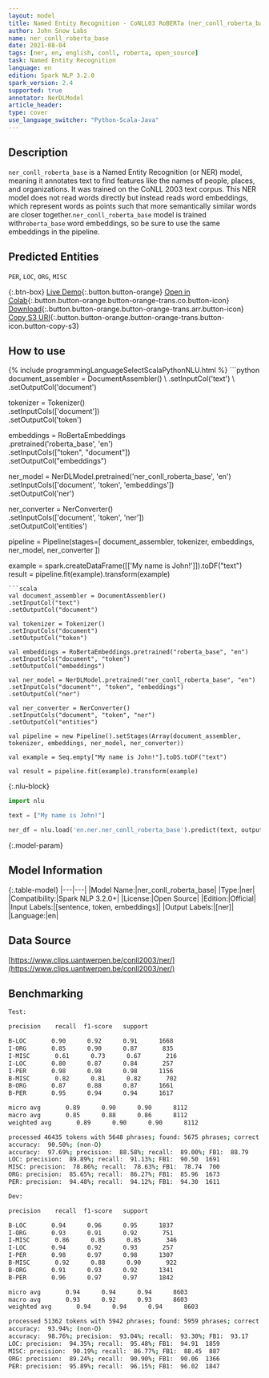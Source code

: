 ```yaml
---
layout: model
title: Named Entity Recognition - CoNLL03 RoBERTa (ner_conll_roberta_base)
author: John Snow Labs
name: ner_conll_roberta_base
date: 2021-08-04
tags: [ner, en, english, conll, roberta, open_source]
task: Named Entity Recognition
language: en
edition: Spark NLP 3.2.0
spark_version: 2.4
supported: true
annotator: NerDLModel
article_header:
type: cover
use_language_switcher: "Python-Scala-Java"
---
```


## Description

`ner_conll_roberta_base` is a Named Entity Recognition (or NER) model, meaning it annotates text to find features like the names of people, places, and organizations. It was trained on the CoNLL 2003 text corpus. This NER model does not read words directly but instead reads word embeddings, which represent words as points such that more semantically similar words are closer together.`ner_conll_roberta_base` model is trained with`roberta_base` word embeddings, so be sure to use the same embeddings in the pipeline.

## Predicted Entities

`PER`, `LOC`, `ORG`, `MISC`

{:.btn-box}
[Live Demo](https://demo.johnsnowlabs.com/public/NER_EN){:.button.button-orange}
[Open in Colab](https://colab.research.google.com/github/JohnSnowLabs/spark-nlp-workshop/blob/master/tutorials/streamlit_notebooks/NER_EN.ipynb){:.button.button-orange.button-orange-trans.co.button-icon}
[Download](https://s3.amazonaws.com/auxdata.johnsnowlabs.com/public/models/ner_conll_roberta_base_en_3.2.0_2.4_1628080425702.zip){:.button.button-orange.button-orange-trans.arr.button-icon}
[Copy S3 URI](s3://auxdata.johnsnowlabs.com/public/models/ner_conll_roberta_base_en_3.2.0_2.4_1628080425702.zip){:.button.button-orange.button-orange-trans.button-icon.button-copy-s3}

## How to use



<div class="tabs-box" markdown="1">
{% include programmingLanguageSelectScalaPythonNLU.html %}
```python
document_assembler = DocumentAssembler() \
.setInputCol('text') \
.setOutputCol('document')

tokenizer = Tokenizer() \
.setInputCols(['document']) \
.setOutputCol('token')

embeddings = RoBertaEmbeddings\
.pretrained('roberta_base', 'en')\
.setInputCols(["token", "document"])\
.setOutputCol("embeddings")

ner_model = NerDLModel.pretrained('ner_conll_roberta_base', 'en') \
.setInputCols(['document', 'token', 'embeddings']) \
.setOutputCol('ner')

ner_converter = NerConverter() \
.setInputCols(['document', 'token', 'ner']) \
.setOutputCol('entities')

pipeline = Pipeline(stages=[
document_assembler, 
tokenizer,
embeddings,
ner_model,
ner_converter
])

example = spark.createDataFrame([['My name is John!']]).toDF("text")
result = pipeline.fit(example).transform(example)
```
```scala
val document_assembler = DocumentAssembler() 
.setInputCol("text") 
.setOutputCol("document")

val tokenizer = Tokenizer() 
.setInputCols("document") 
.setOutputCol("token")

val embeddings = RoBertaEmbeddings.pretrained("roberta_base", "en")
.setInputCols("document", "token") 
.setOutputCol("embeddings")

val ner_model = NerDLModel.pretrained("ner_conll_roberta_base", "en") 
.setInputCols("document"', "token", "embeddings") 
.setOutputCol("ner")

val ner_converter = NerConverter() 
.setInputCols("document", "token", "ner") 
.setOutputCol("entities")

val pipeline = new Pipeline().setStages(Array(document_assembler, tokenizer, embeddings, ner_model, ner_converter))

val example = Seq.empty["My name is John!"].toDS.toDF("text")

val result = pipeline.fit(example).transform(example)
```

{:.nlu-block}
```python
import nlu

text = ["My name is John!"]

ner_df = nlu.load('en.ner.ner_conll_roberta_base').predict(text, output_level='token')
```
</div>

{:.model-param}
## Model Information

{:.table-model}
|---|---|
|Model Name:|ner_conll_roberta_base|
|Type:|ner|
|Compatibility:|Spark NLP 3.2.0+|
|License:|Open Source|
|Edition:|Official|
|Input Labels:|[sentence, token, embeddings]|
|Output Labels:|[ner]|
|Language:|en|

## Data Source

[https://www.clips.uantwerpen.be/conll2003/ner/](https://www.clips.uantwerpen.be/conll2003/ner/)

## Benchmarking

```bash
Test:

precision    recall  f1-score   support

B-LOC       0.90      0.92      0.91      1668
I-ORG       0.85      0.90      0.87       835
I-MISC       0.61      0.73      0.67       216
I-LOC       0.80      0.87      0.84       257
I-PER       0.98      0.98      0.98      1156
B-MISC       0.82      0.81      0.82       702
B-ORG       0.87      0.88      0.87      1661
B-PER       0.95      0.94      0.94      1617

micro avg       0.89      0.90      0.90      8112
macro avg       0.85      0.88      0.86      8112
weighted avg       0.89      0.90      0.90      8112

processed 46435 tokens with 5648 phrases; found: 5675 phrases; correct: 5027.
accuracy:  90.50%; (non-O)
accuracy:  97.69%; precision:  88.58%; recall:  89.00%; FB1:  88.79
LOC: precision:  89.89%; recall:  91.13%; FB1:  90.50  1691
MISC: precision:  78.86%; recall:  78.63%; FB1:  78.74  700
ORG: precision:  85.65%; recall:  86.27%; FB1:  85.96  1673
PER: precision:  94.48%; recall:  94.12%; FB1:  94.30  1611

Dev:

precision    recall  f1-score   support

B-LOC       0.94      0.96      0.95      1837
I-ORG       0.93      0.91      0.92       751
I-MISC       0.86      0.85      0.85       346
I-LOC       0.94      0.92      0.93       257
I-PER       0.98      0.97      0.98      1307
B-MISC       0.92      0.88      0.90       922
B-ORG       0.91      0.93      0.92      1341
B-PER       0.96      0.97      0.97      1842

micro avg       0.94      0.94      0.94      8603
macro avg       0.93      0.92      0.93      8603
weighted avg       0.94      0.94      0.94      8603

processed 51362 tokens with 5942 phrases; found: 5959 phrases; correct: 5544.
accuracy:  93.94%; (non-O)
accuracy:  98.76%; precision:  93.04%; recall:  93.30%; FB1:  93.17
LOC: precision:  94.35%; recall:  95.48%; FB1:  94.91  1859
MISC: precision:  90.19%; recall:  86.77%; FB1:  88.45  887
ORG: precision:  89.24%; recall:  90.90%; FB1:  90.06  1366
PER: precision:  95.89%; recall:  96.15%; FB1:  96.02  1847
```